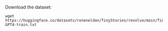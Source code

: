 Download the dataset: 

```
wget https://huggingface.co/datasets/roneneldan/TinyStories/resolve/main/TinyStoriesV2-GPT4-train.txt
```
